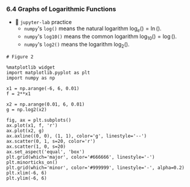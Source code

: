 ### 6.4 Graphs of Logarithmic Functions

- 🎯 `jupyter-lab` practice
    - `numpy`'s `log()` means the natural logarithm $\log_{e}() = \ln()$.
    - `numpy`'s `log10()` means the common logarithm $\log_{10}() = \log()$.
    - `numpy`'s `log2()` means the logarithm $\log_{2}()$.

```
# Figure 2

%matplotlib widget
import matplotlib.pyplot as plt
import numpy as np

x1 = np.arange(-6, 6, 0.01)
f = 2**x1

x2 = np.arange(0.01, 6, 0.01)
g = np.log2(x2)

fig, ax = plt.subplots()
ax.plot(x1, f, 'r')
ax.plot(x2, g)
ax.axline((0, 0), (1, 1), color='g', linestyle='--')
ax.scatter(0, 1, s=20, color='r')
ax.scatter(1, 0, s=20)
ax.set_aspect('equal', 'box')
plt.grid(which='major', color='#666666', linestyle='-')
plt.minorticks_on()
plt.grid(which='minor', color='#999999', linestyle='-', alpha=0.2)
plt.xlim(-6, 6)
plt.ylim(-6, 6)
```
